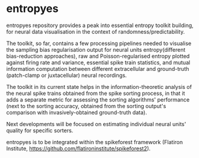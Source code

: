 # entropyes
entropyes repository provides a peak into essential entropy toolkit building, for neural data visualisation in the context of randomness/predictability.

The toolkit, so far, contains a few processing pipelines needed to visualise the sampling bias regularisation output for neural units entropy(different bias-reduction approaches), raw and Poisson-regularised entropy plotted against firing rate and variance, essential spike train statistics, and mutual information computation between different extracellular and ground-truth (patch-clamp or juxtacellular) neural recordings. 

The toolkit in its current state helps in the information-theoretic analysis of the neural spike trains obtained from the spike sorting process, in that it adds a separate metric for assessing the sorting algorithms' performance (next to the sorting accuracy, obtained from the sorting output's comparison with invasively-obtained ground-truth data).

Next developments will be focused on estimating individual neural units' quality for specific sorters.

entropyes is to be integrated within the spikeforest framework (Flatiron Institute, https://github.com/flatironinstitute/spikeforest2).



